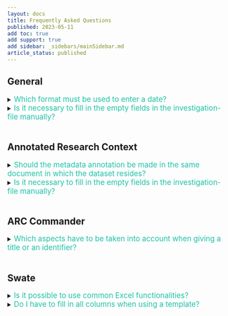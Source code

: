 ```yaml
---
layout: docs
title: Frequently Asked Questions
published: 2023-05-11
add toc: true 
add support: true 
add sidebar: _sidebars/mainSidebar.md
article_status: published
---
```


## General

<details><summary><span style="color: #1fc2a7;font-size:1.2em">
Which format must be used to enter a date?
</summary>
String formatted as ISO8601 date: YYYY-MM-DD
</details>

<details><summary><span style="color: #1fc2a7;font-size:1.2em">
Is it necessary to fill in the empty fields in the investigation-file manually? 
</summary>
No! Although it is possible to fill in the workbook manually, we recommend using <a href="https://nfdi4plants.org/nfdi4plants.knowledgebase/docs/implementation/ArcCommander.html">ARC Commander</a> to add this metadata.
</details>
<br>

## Annotated Research Context

<details><summary><span style="color: #1fc2a7;font-size:1.2em">
Should the metadata annotation be made in the same document in which the dataset resides? 
</summary>
No. The metadata describing the data is annotated in a separate xlsx-file that resides in the parent folder of the data sets.
</details>

<details><summary><span style="color: #1fc2a7;font-size:1.2em">
Is it necessary to fill in the empty fields in the investigation-file manually? 
</summary>
No! Although it is possible to fill in the workbook manually, we recommend using <a href="https://nfdi4plants.org/nfdi4plants.knowledgebase/docs/implementation/ArcCommander.html">ARC Commander</a> to add this metadata.
</details>
<br>

## ARC Commander

<details><summary><span style="color: #1fc2a7;font-size:1.2em">
Which aspects have to be taken into account when giving a title or an identifier?
</summary>
Avoid using spaces in the identifier. Use underscores and capital letters instead. There are no specific restrictions regarding the title. Although it is possible to fill in the workbook manually, we recommend using <a href="https://nfdi4plants.org/nfdi4plants.knowledgebase/docs/implementation/ArcCommander.html">ARC Commander</a> to add this metadata.
</details>
<br>
<!--<details><summary><span style="color: #1fc2a7;font-size:1.2em">
How to retrieve a valid access token? - #163
</summary>
English version of ARC Commander - Authentication Step Fix - detailed version #157
Note, this also works for "arc get"
<br>

___TLDR:___

- Have a GitLab account
- Generate a GitLab access token (Preferences -> Access Tokens) (with API and read/write repository)
- Copy token string
- Clone a GitLab repo with adjusted address (one for which you have the respective access rights): 

```BASH
git clone https://oauth2:TOKENSTRING@git.nfdi4plants.org/abc/xyz
```
<br>

___Detailed version:___

-> Go to https://git.nfdi4plants.org/explore and sign in

Prepare one project for testing:<br>
-> Menu -> Projects -> Your projects<br>
-> Create project<br>
-> Create blank project<br>
-> Select a project name, e.g. “Test"<br>
-> Visibility Level: “Private”<br>
-> remove the tick in front of README<br>
-> Create project<br>

-> In the upper right corner, next to the avatar in the dropdown menu, select “Preferences”.<br>
-> In the left menu, select “Access Tokens”.<br>
-> Select a name for the token, tick api, read_repository and write_repository.<br>
-> Create personal access token<br>

-> Copy token<br>
-> Prepare cmd command: <br>
```BASH
git clone https://oauth2:<TOKENSTRING>@git.nfdi4plants.org/abc/xyz
```
-> Replace „\<TOKENSTRING>“ with the token.<br>
-> abc is the GitHub handle (upper right corner, dropdown menu next to avatar, all parts of the string following “@“)<br>
-> xyz is the name of the project just created<br>
-> In Windows, go in the explorer in the directory in which the test repository shall be cloned (here named “project”)
enter „cmd“ and execute the command there, as an alternative, navigate in the Command Prompt to this directory.<br>

In case you want to delete the Test repo again: navigate into the project within the DataHUB, on the left hand side select settings and general
->advanced->Expand-> at the bottom: “ Delete project”.
</details>
<br>-->


## Swate

<details><summary><span style="color: #1fc2a7;font-size:1.2em">
Is it possible to use common Excel functionalities?
</summary>
Yes! In fact, this is one of the reasons why we decided to embed Swate within Excel, as it allows users to continue using the Excel functionality they are accustomed to.
</details>

<details><summary><span style="color: #1fc2a7;font-size:1.2em">
Do I have to fill in all columns when using a template?
</summary>
No! Except you have used the template to reach a specific endpoint repository. Here, we have taken care to query only the necessary metadata in the corresponding templates.
</details>

<!--
## ARCitect

<details><summary><span style="color: #1fc2a7;font-size:1.2em">
Question
</summary>
Answer
</details>

## DataHUB

<details><summary><span style="color: #1fc2a7;font-size:1.2em">
Question
</summary>
Answer
</details>

## DataPLAN

<details><summary><span style="color: #1fc2a7;font-size:1.2em">
Question
</summary>
Answer
</details>
-->

<!--Other Design-version

**Q:**  Which format must be used to enter a date?

**A:**  String formatted as ISO8601 date: YYYY-MM-DD
